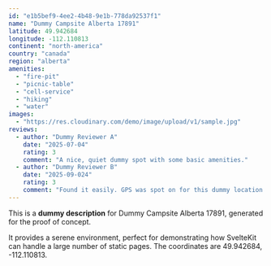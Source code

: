 ```yaml
---
id: "e1b5bef9-4ee2-4b48-9e1b-778da92537f1"
name: "Dummy Campsite Alberta 17891"
latitude: 49.942684
longitude: -112.110813
continent: "north-america"
country: "canada"
region: "alberta"
amenities:
  - "fire-pit"
  - "picnic-table"
  - "cell-service"
  - "hiking"
  - "water"
images:
  - "https://res.cloudinary.com/demo/image/upload/v1/sample.jpg"
reviews:
  - author: "Dummy Reviewer A"
    date: "2025-07-04"
    rating: 3
    comment: "A nice, quiet dummy spot with some basic amenities."
  - author: "Dummy Reviewer B"
    date: "2025-09-024"
    rating: 3
    comment: "Found it easily. GPS was spot on for this dummy location."
---
```


This is a **dummy description** for Dummy Campsite Alberta 17891, generated for the proof of concept.

It provides a serene environment, perfect for demonstrating how SvelteKit can handle a large number of static pages. The coordinates are 49.942684, -112.110813.
